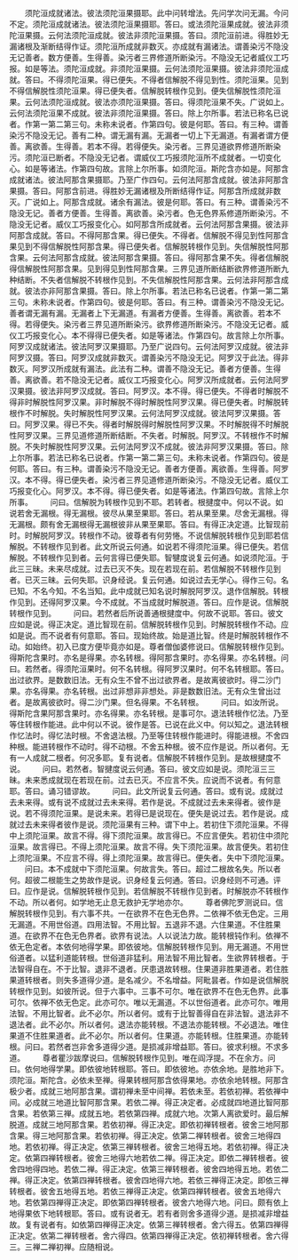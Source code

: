 <!-- { "loadSidebar": true } -->
　　须陀洹成就诸法。彼法须陀洹果摄耶。此中问转增法。先问学次问无漏。今问不定。须陀洹成就诸法。彼法须陀洹果摄耶。答曰。或法须陀洹果成就。彼法非须陀洹果摄。云何法须陀洹成就。彼法非须陀洹果摄。答曰。须陀洹前进。得胜妙无漏诸根及渐断结得作证。须陀洹所成就非数灭。亦成就有漏诸法。谓善染污不隐没无记善者。数方便善。生得善。染污者三界修道所断染污。不隐没无记者威仪工巧报。如是等法。须陀洹成就。非须陀洹果摄。云何法须陀洹果摄。彼法非须陀洹成就。答曰。不得须陀洹果。得已便失。不得者信解脱不得见到性。须陀洹果。见到不得信解脱性须陀洹果。得已便失者。信解脱转根作见到。便失信解脱性须陀洹果。云何法须陀洹成就。彼法亦须陀洹果摄。答曰。得须陀洹果不失。广说如上。云何法须陀洹果不成就。彼法非须陀洹果摄。答曰。除上尔所事。若法已称名已说者。作第一第二第三句。未称未说者。作第四句。彼是何耶。答曰。有三种。谓善染污不隐没无记。善有二种。谓无漏有漏。无漏者一切上下无漏道。有漏者谓方便善。离欲善。生得善。若本不得。若得便失。染污者。三界见道欲界修道所断染污。须陀洹已断者。不隐没无记者。谓威仪工巧报须陀洹所不成就者。一切变化心。如是等诸法。作第四句故。言除上尔所事。如须陀洹。斯陀含亦如是。阿那含成就诸法。彼法阿那含果摄耶。乃至广作四句。云何法阿那含成就。彼法非阿那含果摄。答曰。阿那含前进。得胜妙无漏诸根及所断结得作证。阿那含所成就非数灭。广说如上。阿那含成就。诸余有漏法。彼是何耶。答曰。有三种。谓善染污不隐没无记。善者方便善。生得善。离欲善。染污者。色无色界系修道所断染污。不隐没无记者。威仪工巧报变化心。如阿那含所成就者。云何法阿那含果摄。彼法非阿那含成就。答曰。不得阿那含果。得已便失。不得者。信解脱不得见到性阿那含果见到不得信解脱性阿那含果。得已便失者。信解脱转根作见到。失信解脱性阿那含果。云何法阿那含成就。彼法阿那含果摄。答曰。得阿那含果不失。得者信解脱得信解脱性阿那含果。见到得见到性阿那含果。三界见道所断结断欲界修道所断九种结断。不失者信解脱不转根作见到。不失信解脱性阿那含果。云何法非阿那含成就。彼法亦非阿那含果摄。答曰。除上尔所事。若法已称名已说者。作第一第二第三句。未称未说者。作第四句。彼是何耶。答曰。有三种。谓善染污不隐没无记。善者谓无漏有漏。无漏者上下无漏道。有漏者方便善。生得善。离欲善。若本不得。若得便失。染污者三界见道所断染污。欲界修道所断染污。不隐没无记者。威仪工巧报变化心。本不得得已便失者。如是等诸法。作第四句。故言除上尔所事。阿罗汉成就诸法。彼法阿罗汉果摄耶。乃至广说四句。云何法阿罗汉成就。彼法非阿罗汉摄。答曰。阿罗汉成就非数灭。谓善染污不隐没无记。阿罗汉于此法。得非数灭。阿罗汉所成就有漏法。此法有二种。谓善不隐没无记。善者方便善。生得善。离欲善。若不隐没无记者。威仪工巧报变化心。阿罗汉所成就者。云何法阿罗汉果摄。彼法非阿罗汉成就。答曰。阿罗汉。本不得。得已便失。不得者时解脱不得非时解脱性阿罗汉果。非时解脱不得时解脱性阿罗汉果。得已便失者。时解脱转根作不时解脱。失时解脱性阿罗汉果。云何法阿罗汉成就。彼法阿罗汉果摄。答曰。阿罗汉果。得已不失。得者时解脱得时解脱性阿罗汉果。不时解脱得不时解脱性阿罗汉果。三界见道修道所断结断。不失者。时解脱。阿罗汉。不转根作不时解脱。不失时解脱性阿罗汉果。云何法阿罗汉不成就。彼法非阿罗汉果摄。答曰。除上尔所事。若法已称名已说者。作第一第二第三句。未称未说者。作第四句。彼是何耶。答曰。有三种。谓善染污不隐没无记。善者方便善。离欲善。生得善。阿罗汉。本不得。得已便失者。染污者三界见道修道所断染污。不隐没无记者。威仪工巧报变化心。阿罗汉。本不得。得已便失者。如是等诸法。作第四句故。言除上尔所事。
　　问曰。信解脱为转根作见到不耶。若转者。根揵度中。何以不说。如说若舍无漏根。得无漏根。彼尽从果至果耶。答曰。若从果至果。尽舍无漏根。得无漏根。颇有舍无漏根得无漏根彼非从果至果耶。答曰。有得正决定道。比智现前时。时解脱阿罗汉。转根作不动。彼尊者有何劳惓。不说信解脱转根作见到耶若信解脱。不转根作见到者。此文所说云何通。如说若不得须陀洹果。得已便失。若信解脱。不转根作见到者。云何言得已便失耶。智犍度说复云何通。如说须陀洹。于此三三昧。未来尽成就。过去已灭不失。现在若现在前。若信解脱不转根作见到者。已灭三昧。云何失耶。识身经说。复云何通。如说过去无学心。得作三句。名已知。不名今知。不名当知。此中成就已知名说时解脱阿罗汉。退作信解脱。转根作见到。还得阿罗汉果。今不成就。不当成就时解脱道。答曰。应作是说。信解脱转根作见到。
　　问曰。若然者后所说善通根揵度中。何故不说耶。答曰。彼文应如是说。得正决定。道比智现在前。信解脱转根作见到。时解脱转根作不动。应如是说。而不说者有何意耶。答曰。现始终故。始是道比智。终是时解脱转根作不动。如始终。初入已度方便毕竟亦如是。尊者僧伽婆修说曰。信解脱转根作见到。得斯陀含果时。亦名是得果。亦名转根。得阿那含果时。亦名得果。亦名转根。问曰。若然者。得须陀洹果时。何不名转根。得阿罗汉果时。何不名转根耶。答曰。出过欲界。是数数旧法。无有众生不曾不出过欲界者。是故离彼欲时。得二沙门果。亦名得果。亦名转根。出过非想非非想处。非是数数旧法。无有众生曾出过者。是故离彼欲时。得二沙门果。但名得果。不名转根。
　　问曰。如汝所说。得斯陀含果阿那含果时。亦名得果。亦名转根。是事可尔。退法转根作忆法。乃至等住转根作能进。此中何以不说。彼作是答。已说在此义中。何以知之。退法转根作忆法时。得忆法时根。不舍退法根。乃至等住转根作能进时。得能进根。不舍四种根。能进转根作不动时。得不动根。不舍五种根。彼不应作是说。所以者何。无有一人成就二根者。何况多耶。复有说者。信解脱不转根作见到。是故根揵度不说。
　　问曰。若然者。智揵度说云何通。答曰。彼文应如是说。须陀洹三三昧。未来悉成就现在若现在前。过去已灭。不应言不失。应说而不说者。有何意耶。答曰。诵习错谬故。
　　问曰。此文所说复云何通。答曰。或有说。成就过去未来得。或有说不成就过去未来得。若作是说。不成就过去未来得者。彼作是说。若不得须陀洹果。是说未来。若得已是说现在。便失是说过去。若作是说。成就过去未来得者彼作是说。须陀洹果有三种。谓下中上。若初住下须陀洹果。不得中上须陀洹果。故言不得。得下须陀洹果。故言得已。不应言便失。若初住中须陀洹果。故言得已。不得上须陀洹果。故言不得。失下须陀洹果。故言便失。若初住上须陀洹果。不应言不得。得上须陀洹果。故言得已。便失者。失中下须陀洹果。
　　问曰。本不成就中下须陀洹果。何故言失。答曰。超过二根故名失。所以者何。超彼二根能生之势故作是说。识身经复云何通。答曰。识身经则不可通。评曰。应作是说。信解脱转根作见到。若信解脱不转根作见到者。时解脱亦不转根作不动。所以者何。如学地无止息无救护无学地亦尔。
　　尊者佛陀罗测说曰。信解脱转根作见到。有六事不共。一在欲界不在色无色界。二依禅不依无色定。三用无漏道。不用世俗道。四用法智。不用比智。五退非不退。六住果道。不住胜果道。在欲界不在色无色界者。欲界有说法。人以说法力故。能转根钝作利。依禅不依无色定者。本依何地得学果。即依彼地。信解脱转根作见到。用无漏道。不用世俗道者。以猛利道能转根。世俗道非猛利。用法智不用比智者。生欲界转根者。于法智得自在。不于比智。退非不退者。厌患退故转根。住果道非胜果道者。若住胜果道转根者。则失多道得少道。是名减少。不名增益。阿毗昙者。作如是说信解脱转根作见到。如彼所说。但于六事中。三事不可尔。唯在欲界不在色无色界。此事可尔。依禅不依无色定。此亦可尔。唯以无漏道。不以世俗道者。此亦可尔。唯用法智。不用比智者。此不必尔。所以者何。或有于比智善得自在非法智。退法非不退法者。此不必尔。所以者何。退法亦能转根。不退法亦能转根。不必退法。唯住果道不住胜果道者。此不必尔。所以者何。住果道。亦能转根。住胜果道。亦能转根。问曰。若然者岂非舍多道得少道。是损减非增益耶。答曰。彼求利根。不求多道。
　　尊者瞿沙跋摩说曰。信解脱转根作见到。唯在阎浮提。不在余方。问曰。依何地得学果。即依彼地转根耶。答曰。即依彼地。亦依余地。是胜地非下。须陀洹。斯陀含。必依未至禅。得果转根阿那含依得果地。亦依余地转根。阿那含极少者。成就三地阿那含果。谓初禅未至中间禅。若依未至。若依初禅。若依禅中间。必成就三地道比智阿那含果。若依二禅。得正决定者。必成就四地道比智阿那含果。若依第三禅。成就五地。若依第四禅。成就六地。次第人离欲爱时。最后解脱道。成就三地阿那含果。若依初禅。得正决定。即依初禅转根者。彼舍三地阿那含果。得三地阿那含果。若依初禅。得正决定。依第二禅转根者。彼舍三地得四地。若依初禅。得正决定。依第三禅转根者。彼舍三地得五地。若依初禅。得正决定。依第四禅转根者。彼舍三地得六地若依二禅。得正决定。即依二禅转根者。彼舍四地得四地。若依二禅。得正决定。依第三禅转根者。彼舍四地得五地。若依二禅。得正决定。依第四禅转根者。彼舍四地得六地。若依三禅得正决定。即依三禅转根者。彼舍五地得五地。若依三禅得正决定。依第四禅转根者。彼舍五地得六地。若依第四禅得正决定。即依第四禅转根者。彼舍六地得六地。问曰。颇有依上地得果依下地转根耶。答曰。或有说者无。若有者则舍多道得少道。是损减非增益故。复有说者有。如依第四禅得正决定。依第三禅转根者。舍六得五。依第四禅得正决定。依第二禅转根者。舍六得四。依第四禅得正决定。依初禅转根者。舍六得三。三禅二禅初禅。应随相说。

